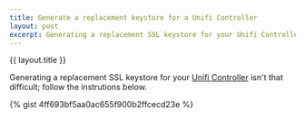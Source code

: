 ```yaml
---
title: Generate a replacement keystore for a Unifi Controller
layout: post
excerpt: Generating a replacement SSL keystore for your Unifi Controller
---
```


{{ layout.title }}

Generating a replacement SSL keystore for your [Unifi Controller](https://www.ui.com/software/) isn't that difficult; follow the instrutions below.

{% gist 4ff693bf5aa0ac655f900b2ffcecd23e %}
